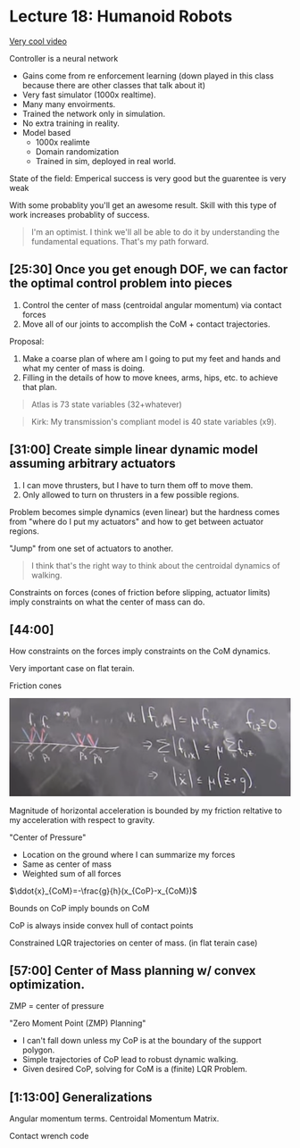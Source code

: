 # Lecture 18: Humanoid Robots

[Very cool video](https://www.youtube.com/watch?v=zXbb6KQ0xV8)

Controller is a neural network
- Gains come from re enforcement learning (down played in this class because there are other classes that talk about it)
- Very fast simulator (1000x realtime). 
- Many many envoirments. 
- Trained the network only in simulation. 
- No extra training in reality.
- Model based
    - 1000x realimte
    - Domain randomization
    - Trained in sim, deployed in real world.

State of the field: Emperical success is very good but the guarentee is very weak

With some probablity you'll get an awesome result. Skill with this type of work increases probablity of success.

> I'm an optimist. I think we'll all be able to do it by understanding the fundamental equations. That's my path forward.

## [25:30] Once you get enough DOF, we can factor the optimal control problem into pieces

1. Control the center of mass (centroidal angular momentum) via contact forces
2. Move all of our joints to accomplish the CoM + contact trajectories.

Proposal:
1. Make a coarse plan of where am I going to put my feet and hands and what my center of mass is doing.
2. Filling in the details of how to move knees, arms, hips, etc. to achieve that plan.

> Atlas is 73 state variables (32+whatever)

> Kirk: My transmission's compliant model is 40 state variables (x9).

## [31:00] Create simple linear dynamic model assuming arbitrary actuators

1. I can move thrusters, but I have to turn them off to move them.
2. Only allowed to turn on thrusters in a few possible regions.

Problem becomes simple dynamics (even linear) but the hardness comes from "where do I put my actuators" and how to get between actuator regions.

"Jump" from one set of actuators to another.

> I think that's the right way to think about the centroidal dynamics of walking.

Constraints on forces (cones of friction before slipping, actuator limits) imply constraints on what the center of mass can do.

## [44:00]

How constraints on the forces imply constraints on the CoM dynamics.

Very important case on flat terain.

Friction cones

![fc](images/friction-cones.png)

Magnitude of horizontal acceleration is bounded by my friction reltative to my acceleration with respect to gravity.

"Center of Pressure"
- Location on the ground where I can summarize my forces
- Same as center of mass
- Weighted sum of all forces

$\ddot{x}_{CoM}=-\frac{g}{h}(x_{CoP}-x_{CoM})$

Bounds on CoP imply bounds on CoM

CoP is always inside convex hull of contact points

Constrained LQR trajectories on center of mass. (in flat terain case)

## [57:00] Center of Mass planning w/ convex optimization.

ZMP = center of pressure

"Zero Moment Point (ZMP) Planning"
- I can't fall down unless my CoP is at the boundary of the support polygon.
- Simple trajectories of CoP lead to robust dynamic walking.
- Given desired CoP, solving for CoM is a (finite) LQR Problem.

## [1:13:00] Generalizations

Angular momentum terms. Centroidal Momentum Matrix.

Contact wrench code
